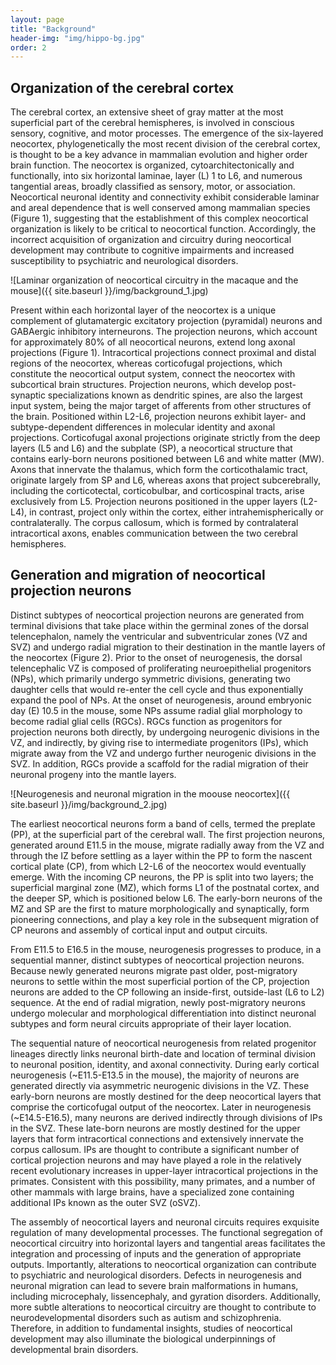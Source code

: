 ```yaml
---
layout: page
title: "Background"
header-img: "img/hippo-bg.jpg"
order: 2
---
```


## Organization of the cerebral cortex

The cerebral cortex, an extensive sheet of gray matter at the most superficial part of the cerebral hemispheres, is involved in conscious sensory, cognitive, and motor processes. The emergence of the six-layered neocortex, phylogenetically the most recent division of the cerebral cortex, is thought to be a key advance in mammalian evolution and higher order brain function. The neocortex is organized, cytoarchitectonically and functionally, into six horizontal laminae, layer (L) 1 to L6, and numerous tangential areas, broadly classified as sensory, motor, or association. Neocortical neuronal identity and connectivity exhibit considerable laminar and areal dependence that is well conserved among mammalian species (Figure 1), suggesting that the establishment of this complex neocortical organization is likely to be critical to neocortical function. Accordingly, the incorrect acquisition of organization and circuitry during neocortical development may contribute to cognitive impairments and increased susceptibility to psychiatric and neurological disorders.

![Laminar organization of neocortical circuitry in the macaque and the mouse]({{ site.baseurl }}/img/background_1.jpg)

Present within each horizontal layer of the neocortex is a unique complement of glutamatergic excitatory projection (pyramidal) neurons and GABAergic inhibitory interneurons. The projection neurons, which account for approximately 80% of all neocortical neurons, extend long axonal projections (Figure 1). Intracortical projections connect proximal and distal regions of the neocortex, whereas corticofugal projections, which constitute the neocortical output system, connect the neocortex with subcortical brain structures. Projection neurons, which develop post-synaptic specializations known as dendritic spines, are also the largest input system, being the major target of afferents from other structures of the brain. Positioned within L2-L6, projection neurons exhibit layer- and subtype-dependent differences in molecular identity and axonal projections. Corticofugal axonal projections originate strictly from the deep layers (L5 and L6) and the subplate (SP), a neocortical structure that contains early-born neurons positioned between L6 and white matter (MW). Axons that innervate the thalamus, which form the corticothalamic tract, originate largely from SP and L6, whereas axons that project subcerebrally, including the corticotectal, corticobulbar, and corticospinal tracts, arise exclusively from L5. Projection neurons positioned in the upper layers (L2-L4), in contrast, project only within the cortex, either intrahemispherically or contralaterally. The corpus callosum, which is formed by contralateral intracortical axons, enables communication between the two cerebral hemispheres.

## Generation and migration of neocortical projection neurons

Distinct subtypes of neocortical projection neurons are generated from terminal divisions that take place within the germinal zones of the dorsal telencephalon, namely the ventricular and subventricular zones (VZ and SVZ) and undergo radial migration to their destination in the mantle layers of the neocortex (Figure 2). Prior to the onset of neurogenesis, the dorsal telencephalic VZ is composed of proliferating neuroepithelial progenitors (NPs), which primarily undergo symmetric divisions, generating two daughter cells that would re-enter the cell cycle and thus exponentially expand the pool of NPs. At the onset of neurogenesis, around embryonic day (E) 10.5 in the mouse, some NPs assume radial glial morphology to become radial glial cells (RGCs). RGCs function as progenitors for projection neurons both directly, by undergoing neurogenic divisions in the VZ, and indirectly, by giving rise to intermediate progenitors (IPs), which migrate away from the VZ and undergo further neurogenic divisions in the SVZ. In addition, RGCs provide a scaffold for the radial migration of their neuronal progeny into the mantle layers.

![Neurogenesis and neuronal migration in the moouse neocortex]({{ site.baseurl }}/img/background_2.jpg)

The earliest neocortical neurons form a band of cells, termed the preplate (PP), at the superficial part of the cerebral wall. The first projection neurons, generated around E11.5 in the mouse, migrate radially away from the VZ and through the IZ before settling as a layer within the PP to form the nascent cortical plate (CP), from which L2-L6 of the neocortex would eventually emerge. With the incoming CP neurons, the PP is split into two layers; the superficial marginal zone (MZ), which forms L1 of the postnatal cortex, and the deeper SP, which is positioned below L6. The early-born neurons of the MZ and SP are the first to mature morphologically and synaptically, form pioneering connections, and play a key role in the subsequent migration of CP neurons and assembly of cortical input and output circuits.

From E11.5 to E16.5 in the mouse, neurogenesis progresses to produce, in a sequential manner, distinct subtypes of neocortical projection neurons. Because newly generated neurons migrate past older, post-migratory neurons to settle within the most superficial portion of the CP, projection neurons are added to the CP following an inside-first, outside-last (L6 to L2) sequence. At the end of radial migration, newly post-migratory neurons undergo molecular and morphological differentiation into distinct neuronal subtypes and form neural circuits appropriate of their layer location.

The sequential nature of neocortical neurogenesis from related progenitor lineages directly links neuronal birth-date and location of terminal division to neuronal position, identity, and axonal connectivity. During early cortical neurogenesis (~E11.5-E13.5 in the mouse), the majority of neurons are generated directly via asymmetric neurogenic divisions in the VZ. These early-born neurons are mostly destined for the deep neocortical layers that comprise the corticofugal output of the neocortex. Later in neurogenesis (~E14.5-E16.5), many neurons are derived indirectly through divisions of IPs in the SVZ. These late-born neurons are mostly destined for the upper layers that form intracortical connections and extensively innervate the corpus callosum. IPs are thought to contribute a significant number of cortical projection neurons and may have played a role in the relatively recent evolutionary increases in upper-layer intracortical projections in the primates. Consistent with this possibility, many primates, and a number of other mammals with large brains, have a specialized zone containing additional IPs known as the outer SVZ (oSVZ).

The assembly of neocortical layers and neuronal circuits requires exquisite regulation of many developmental processes. The functional segregation of neocortical circuitry into horizontal layers and tangential areas facilitates the integration and processing of inputs and the generation of appropriate outputs. Importantly, alterations to neocortical organization can contribute to psychiatric and neurological disorders. Defects in neurogenesis and neuronal migration can lead to severe brain malformations in humans, including microcephaly, lissencephaly, and gyration disorders. Additionally, more subtle alterations to neocortical circuitry are thought to contribute to neurodevelopmental disorders such as autism and schizophrenia. Therefore, in addition to fundamental insights, studies of neocortical development may also illuminate the biological underpinnings of developmental brain disorders.
